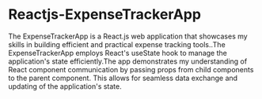 # Reactjs-ExpenseTrackerApp
The ExpenseTrackerApp is a React.js web application that showcases my skills in building efficient and practical expense tracking tools..The ExpenseTrackerApp employs React's useState hook to manage the application's state efficiently.The app demonstrates my understanding of React component communication by passing props from child components to the parent component. This allows for seamless data exchange and updating of the application's state.
